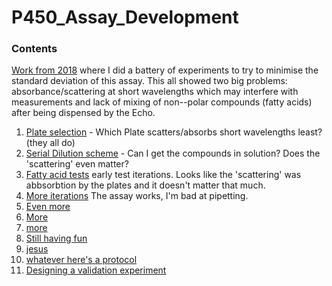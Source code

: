 # P450_Assay_Development

### Contents
[Work from 2018](2018_Data/readme.md) where I did a battery of experiments to try to minimise the standard deviation of this assay. This all showed two big problems: absorbance/scattering at short wavelengths which may interfere with measurements and lack of mixing of non--polar compounds (fatty acids) after being dispensed by the Echo.

1. [Plate selection](https://github.com/jamesengleback/P450_Assay_Development/tree/master/PlateSelection) - Which Plate scatters/absorbs short wavelengths least? (they all do)
2. [Serial Dilution scheme](https://github.com/jamesengleback/P450_Assay_Development/tree/master/Serial_Dilution_Scheme) - Can I get the compounds in solution? Does the 'scattering' even matter?
3. [Fatty acid tests](https://github.com/jamesengleback/P450_Assay_Development/tree/master/3_TestingFattyAcids) early test iterations. Looks like the 'scattering' was abbsorbtion by the plates and it doesn't matter that much.
4. [More iterations](https://github.com/jamesengleback/P450_Assay_Development/tree/master/4_MoreIterations) The assay works, I'm bad at pipetting.
5. [Even more](https://github.com/jamesengleback/P450_Assay_Development/tree/master/5_MoreIterations)
6. [More](https://github.com/jamesengleback/P450_Assay_Development/tree/master/6_More_iterations)
7. [more](https://github.com/jamesengleback/P450_Assay_Development/tree/master/7_MoreIterations)
8. [Still having fun](https://github.com/jamesengleback/P450_Assay_Development/tree/master/8_MoIterations)
9. [jesus](https://github.com/jamesengleback/P450_Assay_Development/tree/master/9_Almost_there)
10. [whatever here's a protocol](https://github.com/jamesengleback/P450_Assay_Development/tree/master/10_Protocol)
11. [Designing a validation experiment](https://github.com/jamesengleback/P450_Assay_Development/tree/master/11_Validation)
